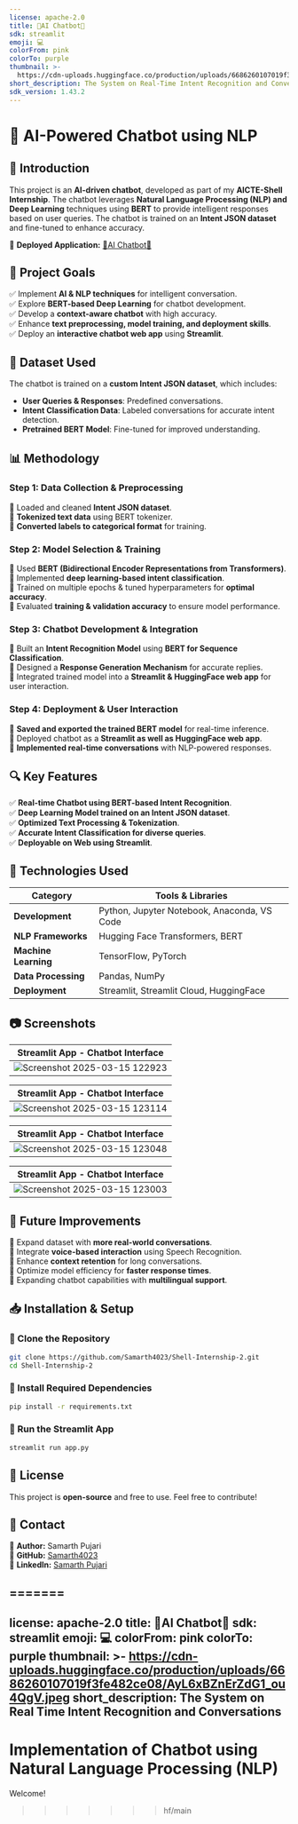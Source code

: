 ```yaml
---
license: apache-2.0
title: 🧠AI Chatbot🤖
sdk: streamlit
emoji: 💻
colorFrom: pink
colorTo: purple
thumbnail: >-
  https://cdn-uploads.huggingface.co/production/uploads/6686260107019f3fe482ce08/xfpa6MidZ5aE9OEP96pi5.jpeg
short_description: The System on Real-Time Intent Recognition and Conversations
sdk_version: 1.43.2
---
```

# **🤖 AI-Powered Chatbot using NLP**  

## **📌 Introduction**  
This project is an **AI-driven chatbot**, developed as part of my **AICTE-Shell Internship**. The chatbot leverages **Natural Language Processing (NLP) and Deep Learning** techniques using **BERT** to provide intelligent responses based on user queries. The chatbot is trained on an **Intent JSON dataset** and fine-tuned to enhance accuracy.  

🔗 **Deployed Application:** [🧠AI Chatbot🤖](https://huggingface.co/spaces/SamarthPujari/AI-Chatbot)

## **🎯 Project Goals**  
✅ Implement **AI & NLP techniques** for intelligent conversation.  
✅ Explore **BERT-based Deep Learning** for chatbot development.  
✅ Develop a **context-aware chatbot** with high accuracy.  
✅ Enhance **text preprocessing, model training, and deployment skills**.  
✅ Deploy an **interactive chatbot web app** using **Streamlit**.  

## **📂 Dataset Used**  
The chatbot is trained on a **custom Intent JSON dataset**, which includes:  

- **User Queries & Responses**: Predefined conversations.  
- **Intent Classification Data**: Labeled conversations for accurate intent detection.  
- **Pretrained BERT Model**: Fine-tuned for improved understanding.  

## **📊 Methodology**  

### **Step 1: Data Collection & Preprocessing**  
🔹 Loaded and cleaned **Intent JSON dataset**.  
🔹 **Tokenized text data** using BERT tokenizer.  
🔹 **Converted labels to categorical format** for training.  

### **Step 2: Model Selection & Training**  
🔹 Used **BERT (Bidirectional Encoder Representations from Transformers)**.  
🔹 Implemented **deep learning-based intent classification**.  
🔹 Trained on multiple epochs & tuned hyperparameters for **optimal accuracy**.  
🔹 Evaluated **training & validation accuracy** to ensure model performance.  

### **Step 3: Chatbot Development & Integration**  
🔹 Built an **Intent Recognition Model** using **BERT for Sequence Classification**.  
🔹 Designed a **Response Generation Mechanism** for accurate replies.  
🔹 Integrated trained model into a **Streamlit & HuggingFace web app** for user interaction.  

### **Step 4: Deployment & User Interaction**  
🔹 **Saved and exported the trained BERT model** for real-time inference.  
🔹 Deployed chatbot as a **Streamlit as well as HuggingFace web app**.  
🔹 **Implemented real-time conversations** with NLP-powered responses.  

## **🔍 Key Features**  
✅ **Real-time Chatbot using BERT-based Intent Recognition**.  
✅ **Deep Learning Model trained on an Intent JSON dataset**.  
✅ **Optimized Text Processing & Tokenization**.  
✅ **Accurate Intent Classification for diverse queries**.  
✅ **Deployable on Web using Streamlit**.  

## **🚀 Technologies Used**  
| Category            | Tools & Libraries |  
|---------------------|-------------------|  
| **Development**    | Python, Jupyter Notebook, Anaconda, VS Code|  
| **NLP Frameworks** | Hugging Face Transformers, BERT |  
| **Machine Learning** | TensorFlow, PyTorch |  
| **Data Processing** | Pandas, NumPy |  
| **Deployment**     | Streamlit, Streamlit Cloud, HuggingFace |  

## **📷 Screenshots**  

| **Streamlit App - Chatbot Interface** |  
|---------------------------------------|  
|![Screenshot 2025-03-15 122923](https://github.com/user-attachments/assets/8c1efceb-3f62-4b5e-b77b-74d64e6600cb)|

| **Streamlit App - Chatbot Interface** |  
|---------------------------------------|  
|![Screenshot 2025-03-15 123114](https://github.com/user-attachments/assets/d7be631b-e5de-46cc-aba1-6dda6f85e04a)|

| **Streamlit App - Chatbot Interface** |  
|---------------------------------------|  
|![Screenshot 2025-03-15 123048](https://github.com/user-attachments/assets/d881f663-8335-4228-8c1a-564ba8652370)|

| **Streamlit App - Chatbot Interface** |  
|---------------------------------------|  
|![Screenshot 2025-03-15 123003](https://github.com/user-attachments/assets/4a78aba1-77a9-4a34-9740-9217e88518da)|

## **🎯 Future Improvements**  
🔹 Expand dataset with **more real-world conversations**.  
🔹 Integrate **voice-based interaction** using Speech Recognition.  
🔹 Enhance **context retention** for long conversations.  
🔹 Optimize model efficiency for **faster response times**.  
🔹 Expanding chatbot capabilities with **multilingual support**.

## **📥 Installation & Setup**  

### **🔹 Clone the Repository**  
```bash  
git clone https://github.com/Samarth4023/Shell-Internship-2.git
cd Shell-Internship-2
```  

### **🔹 Install Required Dependencies**  
```bash  
pip install -r requirements.txt  
```  

### **🔹 Run the Streamlit App**  
```bash  
streamlit run app.py  
```  

## **📜 License**  
This project is **open-source** and free to use. Feel free to contribute!  

## **📧 Contact**  
📌 **Author:** Samarth Pujari  
📌 **GitHub:** [Samarth4023](https://github.com/Samarth4023)  
📌 **LinkedIn:** [Samarth Pujari](https://www.linkedin.com/in/samarth-pujari-328a1326a)  

=======
---
license: apache-2.0
title: 🧠AI Chatbot🤖
sdk: streamlit
emoji: 💻
colorFrom: pink
colorTo: purple
thumbnail: >-
  https://cdn-uploads.huggingface.co/production/uploads/6686260107019f3fe482ce08/AyL6xBZnErZdG1_ou4QgV.jpeg
short_description: The System on Real Time Intent Recognition and Conversations
---
# Implementation of Chatbot using Natural Language Processing (NLP)
Welcome!
>>>>>>> hf/main